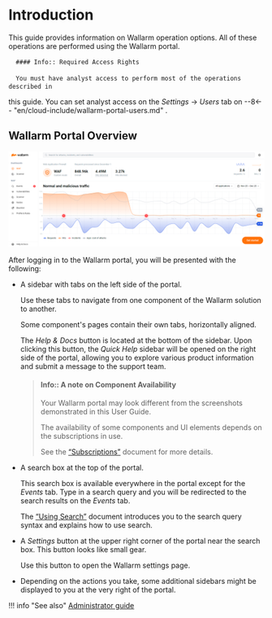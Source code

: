 [img-wallarm-portal-overview]:  ../../../images/en/user-guides/cloud-ui/portal-overview.png

[link-wallarm-console]:     https://my.wallarm.com/settings/users
[link-admin-guide]:         ../../admin-en/admin-intro-en.md

[doc-use-search]:           search-and-filters/use-search.md
[doc-subscriptions]:        settings/subscriptions.md


# Introduction

This guide provides information on Wallarm operation options. All of these operations are performed using the Wallarm portal.

      #### Info:: Required Access Rights
         
      You must have analyst access to perform most of the operations described in
this guide. You can set analyst access on the *Settings* → *Users*
tab on
--8<-- "en/cloud-include/wallarm-portal-users.md"
.

##  Wallarm Portal Overview

![The portal overview][img-wallarm-portal-overview]

After logging in to the Wallarm portal, you will be presented with the following:
*   A sidebar with tabs on the left side of the portal.

    Use these tabs to navigate from one component of the Wallarm solution to another.
    
    Some component's pages contain their own tabs, horizontally aligned.
    
    The *Help & Docs* button is located at the bottom of the sidebar. Upon clicking this button, the *Quick Help* sidebar will be opened on the right side of the portal, allowing you to explore various product information and submit a message to the support team.
    
    >   #### Info:: A note on Component Availability
    >      
    >   Your Wallarm portal may look different from the screenshots demonstrated in this User Guide.
    >   
    >   The availability of some components and UI elements depends on the subscriptions in use.
    >   
    >   See the [“Subscriptions”][doc-subscriptions] document for more details.
    
*   A search box at the top of the portal.

    This search box is available everywhere in the portal except for the *Events* tab. Type in a search query and you will be redirected to the search results on the *Events* tab. 

    The [“Using Search”][doc-use-search] document introduces you to the search query syntax and explains how to use search.

*   A *Settings* button at the upper right corner of the portal near the search box. This button looks like small gear.

    Use this button to open the Wallarm settings page.
    
*   Depending on the actions you take, some additional sidebars might be displayed to you at the very right of the portal.     


<!-- -->

!!! info "See also"
    [Administrator guide][link-admin-guide]
